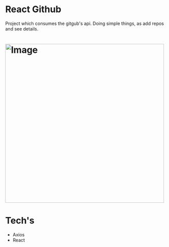 # React Github
Project which consumes the gitgub's api. Doing simple things, as add repos and see details.

<h1 align="left">
    <img alt="Image" src="https://i.imgur.com/zJ46Mi8.png" width="500px" />
</h1>

# Tech's

* Axios
* React
